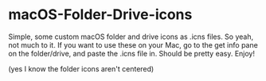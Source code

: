# macOS-Folder-Drive-icons
Simple, some custom macOS folder and drive icons as .icns files.
So yeah, not much to it. If you want to use these on your Mac, go to the get info pane on the folder/drive, and paste the .icns file in. Should be pretty easy. Enjoy!

(yes I know the folder icons aren't centered)
